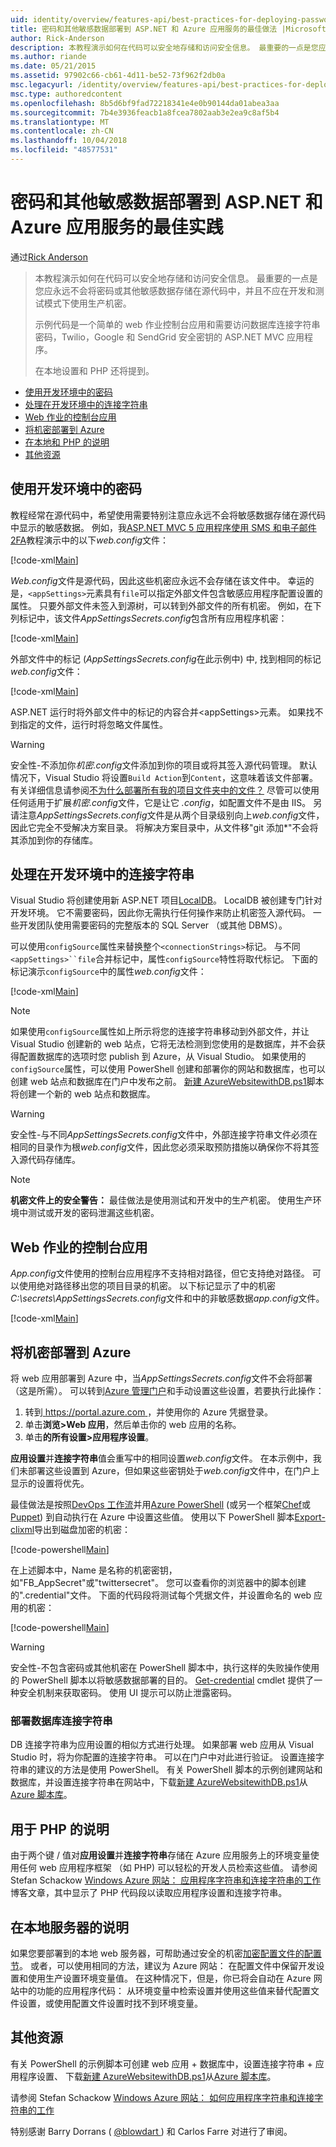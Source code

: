 ```yaml
---
uid: identity/overview/features-api/best-practices-for-deploying-passwords-and-other-sensitive-data-to-aspnet-and-azure
title: 密码和其他敏感数据部署到 ASP.NET 和 Azure 应用服务的最佳做法 |Microsoft Docs
author: Rick-Anderson
description: 本教程演示如何在代码可以安全地存储和访问安全信息。 最重要的一点是您应该永远不会存储密码或其他服务...
ms.author: riande
ms.date: 05/21/2015
ms.assetid: 97902c66-cb61-4d11-be52-73f962f2db0a
msc.legacyurl: /identity/overview/features-api/best-practices-for-deploying-passwords-and-other-sensitive-data-to-aspnet-and-azure
msc.type: authoredcontent
ms.openlocfilehash: 8b5d6bf9fad72218341e4e0b90144da01abea3aa
ms.sourcegitcommit: 7b4e3936feacb1a8fcea7802aab3e2ea9c8af5b4
ms.translationtype: MT
ms.contentlocale: zh-CN
ms.lasthandoff: 10/04/2018
ms.locfileid: "48577531"
---
```

<a name="best-practices-for-deploying-passwords-and-other-sensitive-data-to-aspnet-and-azure-app-service"></a>密码和其他敏感数据部署到 ASP.NET 和 Azure 应用服务的最佳实践
====================
通过[Rick Anderson]((https://twitter.com/RickAndMSFT))

> 本教程演示如何在代码可以安全地存储和访问安全信息。 最重要的一点是您应永远不会将密码或其他敏感数据存储在源代码中，并且不应在开发和测试模式下使用生产机密。
> 
> 示例代码是一个简单的 web 作业控制台应用和需要访问数据库连接字符串密码，Twilio，Google 和 SendGrid 安全密钥的 ASP.NET MVC 应用程序。
> 
> 在本地设置和 PHP 还将提到。


- [使用开发环境中的密码](#pwd)
- [处理在开发环境中的连接字符串](#con)
- [Web 作业的控制台应用](#wj)
- [将机密部署到 Azure](#da)
- [在本地和 PHP 的说明](#not)
- [其他资源](#addRes)

<a id="pwd"></a>
## <a name="working-with-passwords-in-the-development-environment"></a>使用开发环境中的密码

教程经常在源代码中，希望使用需要特别注意应永远不会将敏感数据存储在源代码中显示的敏感数据。 例如，我[ASP.NET MVC 5 应用程序使用 SMS 和电子邮件 2FA](../../../mvc/overview/security/aspnet-mvc-5-app-with-sms-and-email-two-factor-authentication.md)教程演示中的以下*web.config*文件：

[!code-xml[Main](best-practices-for-deploying-passwords-and-other-sensitive-data-to-aspnet-and-azure/samples/sample1.xml)]

*Web.config*文件是源代码，因此这些机密应永远不会存储在该文件中。 幸运的是，`<appSettings>`元素具有`file`可以指定外部文件包含敏感应用程序配置设置的属性。 只要外部文件未签入到源树，可以转到外部文件的所有机密。 例如，在下列标记中，该文件*AppSettingsSecrets.config*包含所有应用程序机密：

[!code-xml[Main](best-practices-for-deploying-passwords-and-other-sensitive-data-to-aspnet-and-azure/samples/sample2.xml)]

外部文件中的标记 (*AppSettingsSecrets.config*在此示例中) 中, 找到相同的标记*web.config*文件：

[!code-xml[Main](best-practices-for-deploying-passwords-and-other-sensitive-data-to-aspnet-and-azure/samples/sample3.xml)]

ASP.NET 运行时将外部文件中的标记的内容合并&lt;appSettings&gt;元素。 如果找不到指定的文件，运行时将忽略文件属性。

> [!WARNING]
> 安全性-不添加你*机密.config*文件添加到你的项目或将其签入源代码管理。 默认情况下，Visual Studio 将设置`Build Action`到`Content`，这意味着该文件部署。 有关详细信息请参阅[不为什么部署所有我的项目文件夹中的文件？](https://msdn.microsoft.com/library/ee942158(v=vs.110).aspx#can_i_exclude_specific_files_or_folders_from_deployment) 尽管可以使用任何适用于扩展*机密.config*文件，它是让它 *.config*，如配置文件不是由 IIS。 另请注意*AppSettingsSecrets.config*文件是从两个目录级别向上*web.config*文件，因此它完全不受解决方案目录。 将解决方案目录中，从文件移&quot;git 添加\*&quot;不会将其添加到你的存储库。


<a id="con"></a>
## <a name="working-with-connection-strings-in-the-development-environment"></a>处理在开发环境中的连接字符串

Visual Studio 将创建使用新 ASP.NET 项目[LocalDB](https://blogs.msdn.com/b/sqlexpress/archive/2011/07/12/introducing-localdb-a-better-sql-express.aspx)。 LocalDB 被创建专门针对开发环境。 它不需要密码，因此你无需执行任何操作来防止机密签入源代码。 一些开发团队使用需要密码的完整版本的 SQL Server （或其他 DBMS）。

可以使用`configSource`属性来替换整个`<connectionStrings>`标记。 与不同`<appSettings>``file`合并标记中，属性`configSource`特性将取代标记。 下面的标记演示`configSource`中的属性*web.config*文件：

[!code-xml[Main](best-practices-for-deploying-passwords-and-other-sensitive-data-to-aspnet-and-azure/samples/sample4.xml?highlight=1)]

> [!NOTE]
> 如果使用`configSource`属性如上所示将您的连接字符串移动到外部文件，并让 Visual Studio 创建新的 web 站点，它将无法检测到您使用的是数据库，并不会获得配置数据库的选项时您 publish 到 Azure，从 Visual Studio。 如果使用的`configSource`属性，可以使用 PowerShell 创建和部署你的网站和数据库，也可以创建 web 站点和数据库在门户中发布之前。 [新建 AzureWebsitewithDB.ps1](https://gallery.technet.microsoft.com/scriptcenter/Ultimate-Create-Web-SQL-DB-9e0fdfd3)脚本将创建一个新的 web 站点和数据库。


> [!WARNING]
> 安全性-与不同*AppSettingsSecrets.config*文件中，外部连接字符串文件必须在相同的目录作为根*web.config*文件，因此您必须采取预防措施以确保你不将其签入源代码存储库。


> [!NOTE]
> **机密文件上的安全警告：** 最佳做法是使用测试和开发中的生产机密。 使用生产环境中测试或开发的密码泄漏这些机密。


<a id="wj"></a>
## <a name="webjobs-console-apps"></a>Web 作业的控制台应用

*App.config*文件使用的控制台应用程序不支持相对路径，但它支持绝对路径。 可以使用绝对路径移出您的项目目录的机密。 以下标记显示了中的机密*C:\secrets\AppSettingsSecrets.config*文件和中的非敏感数据*app.config*文件。

[!code-xml[Main](best-practices-for-deploying-passwords-and-other-sensitive-data-to-aspnet-and-azure/samples/sample5.xml?highlight=2)]

<a id="da"></a>
## <a name="deploying-secrets-to-azure"></a>将机密部署到 Azure

将 web 应用部署到 Azure 中，当*AppSettingsSecrets.config*文件不会将部署 （这是所需）。 可以转到[Azure 管理门户](https://azure.microsoft.com/services/management-portal/)和手动设置这些设置，若要执行此操作：

1. 转到[ https://portal.azure.com ](https://portal.azure.com)，并使用你的 Azure 凭据登录。
2. 单击**浏览&gt;Web 应用**，然后单击你的 web 应用的名称。
3. 单击**的所有设置&gt;应用程序设置**。

**应用设置**并**连接字符串**值会重写中的相同设置*web.config*文件。 在本示例中，我们未部署这些设置到 Azure，但如果这些密钥处于*web.config*文件中，在门户上显示的设置将优先。

最佳做法是按照[DevOps 工作流](../../../aspnet/overview/developing-apps-with-windows-azure/building-real-world-cloud-apps-with-windows-azure/automate-everything.md)并用[Azure PowerShell](https://azure.microsoft.com/documentation/articles/install-configure-powershell/) (或另一个框架[Chef](http://www.opscode.com/chef/)或[Puppet](http://puppetlabs.com/puppet/what-is-puppet)) 到自动执行在 Azure 中设置这些值。 使用以下 PowerShell 脚本[Export-clixml](http://www.powershellcookbook.com/recipe/PukO/securely-store-credentials-on-disk)导出到磁盘加密的机密：

[!code-powershell[Main](best-practices-for-deploying-passwords-and-other-sensitive-data-to-aspnet-and-azure/samples/sample6.ps1)]

在上述脚本中，Name 是名称的机密密钥，如&quot;FB\_AppSecret&quot;或"twittersecret"。 您可以查看你的浏览器中的脚本创建的".credential"文件。 下面的代码段将测试每个凭据文件，并设置命名的 web 应用的机密：

[!code-powershell[Main](best-practices-for-deploying-passwords-and-other-sensitive-data-to-aspnet-and-azure/samples/sample7.ps1)]

> [!WARNING]
> 安全性-不包含密码或其他机密在 PowerShell 脚本中，执行这样的失败操作使用的 PowerShell 脚本以将敏感数据部署的目的。 [Get-credential](https://technet.microsoft.com/library/hh849815.aspx) cmdlet 提供了一种安全机制来获取密码。 使用 UI 提示可以防止泄露密码。


### <a name="deploying-db-connection-strings"></a>部署数据库连接字符串

DB 连接字符串为应用设置的相似方式进行处理。 如果部署 web 应用从 Visual Studio 时，将为你配置的连接字符串。 可以在门户中对此进行验证。 设置连接字符串的建议的方法是使用 PowerShell。 有关 PowerShell 脚本的示例创建网站和数据库，并设置连接字符串在网站中，下载[新建 AzureWebsitewithDB.ps1](https://gallery.technet.microsoft.com/scriptcenter/Ultimate-Create-Web-SQL-DB-9e0fdfd3)从[Azure 脚本库](https://gallery.technet.microsoft.com/scriptcenter/site/search?f%5B0%5D.Type=RootCategory&amp;f%5B0%5D.Value=WindowsAzure)。

<a id="not"></a>
## <a name="notes-for-php"></a>用于 PHP 的说明

由于两个键 / 值对**应用设置**并**连接字符串**存储在 Azure 应用服务上的环境变量使用任何 web 应用程序框架 （如 PHP) 可以轻松的开发人员检索这些值。 请参阅 Stefan Schackow [Windows Azure 网站： 应用程序字符串和连接字符串的工作](https://azure.microsoft.com/blog/2013/07/17/windows-azure-web-sites-how-application-strings-and-connection-strings-work/)博客文章，其中显示了 PHP 代码段以读取应用程序设置和连接字符串。

## <a name="notes-for-on-premises-servers"></a>在本地服务器的说明

如果您要部署到的本地 web 服务器，可帮助通过安全的机密[加密配置文件的配置节](https://msdn.microsoft.com/library/ff647398.aspx)。 或者，可以使用相同的方法，建议为 Azure 网站： 在配置文件中保留开发设置和使用生产设置环境变量值。 在这种情况下，但是，你已将会自动在 Azure 网站中的功能的应用程序代码： 从环境变量中检索设置并使用这些值来替代配置文件设置，或使用配置文件设置时找不到环境变量。

<a id="addRes"></a>
## <a name="additional-resources"></a>其他资源

有关 PowerShell 的示例脚本可创建 web 应用 + 数据库中，设置连接字符串 + 应用程序设置、 下载[新建 AzureWebsitewithDB.ps1](https://gallery.technet.microsoft.com/scriptcenter/Ultimate-Create-Web-SQL-DB-9e0fdfd3)从[Azure 脚本库](https://gallery.technet.microsoft.com/scriptcenter/site/search?f%5B0%5D.Type=RootCategory&amp;f%5B0%5D.Value=WindowsAzure)。 

请参阅 Stefan Schackow [Windows Azure 网站： 如何应用程序字符串和连接字符串的工作](https://azure.microsoft.com/blog/2013/07/17/windows-azure-web-sites-how-application-strings-and-connection-strings-work/)


特别感谢 Barry Dorrans ( [ @blowdart ](https://twitter.com/blowdart) ) 和 Carlos Farre 对进行了审阅。
